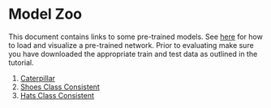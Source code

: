 # Model Zoo
This document contains links to some pre-trained models. See [here](https://github.com/RobotLocomotion/pytorch-dense-correspondence/blob/master/doc/dcn_evaluation.md)
for how to load and visualize a pre-trained network. Prior to evaluating make sure you have downloaded the appropriate train
and test data as outlined in the tutorial.

1. [Caterpillar](https://data.csail.mit.edu/labelfusion/pdccompressed/trained_models/stable/caterpillar_standard_params_3.tar.gz)
2. [Shoes Class Consistent](https://data.csail.mit.edu/labelfusion/pdccompressed/trained_models/stable/shoes_consistent_M_background_0.500_3.tar.gz)
3. [Hats Class Consistent](https://data.csail.mit.edu/labelfusion/pdccompressed/trained_models/stable/hats_consistent_M_background_0.500_3.tar.gz)
